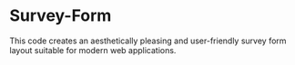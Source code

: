 # Survey-Form
This code creates an aesthetically pleasing and user-friendly survey form layout suitable for modern web applications.
